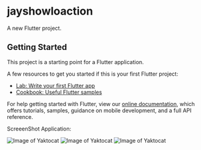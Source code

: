 # jayshowloaction

A new Flutter project.

## Getting Started

This project is a starting point for a Flutter application.

A few resources to get you started if this is your first Flutter project:

- [Lab: Write your first Flutter app](https://flutter.dev/docs/get-started/codelab)
- [Cookbook: Useful Flutter samples](https://flutter.dev/docs/cookbook)

For help getting started with Flutter, view our
[online documentation](https://flutter.dev/docs), which offers tutorials,
samples, guidance on mobile development, and a full API reference.

ScreeenShot Application:

![Image of Yaktocat](https://res.cloudinary.com/satjay/image/upload/v1590485954/ScreenShot_RabdaiPay/kyugaecex5wr4tf2mk8h.png)
![Image of Yaktocat](https://res.cloudinary.com/satjay/image/upload/v1590485921/ScreenShot_RabdaiPay/ogknvy8wf8fumjpmv5aq.png)
![Image of Yaktocat](https://res.cloudinary.com/satjay/image/upload/v1590485937/ScreenShot_RabdaiPay/wplpivj06t6rhr7wcper.png)
